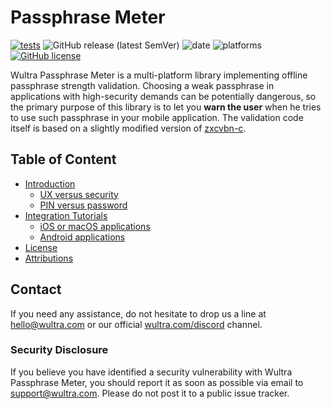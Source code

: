# Passphrase Meter

[![tests](https://github.com/wultra/passphrase-meter/actions/workflows/tests.yml/badge.svg)](https://github.com/wultra/passphrase-meter/actions/workflows/tests.yml)
![GitHub release (latest SemVer)](https://img.shields.io/github/v/release/wultra/passphrase-meter)
![date](https://img.shields.io/github/release-date/wultra/passphrase-meter)
![platforms](https://img.shields.io/static/v1?label=platforms&message=Android,iOS&color=blue)
[![GitHub license](https://img.shields.io/github/license/wultra/passphrase-meter)](https://github.com/wultra/passphrase-meter/blob/develop/LICENSE)

Wultra Passphrase Meter is a multi-platform library implementing offline passphrase strength validation. Choosing a weak passphrase in applications with high-security demands can be potentially dangerous, so the primary purpose of this library is to let you **warn the user** when he tries to use such passphrase in your mobile application. The validation code itself is based on a slightly modified version of [zxcvbn-c](https://github.com/tsyrogit/zxcvbn-c).

## Table of Content

- [Introduction](docs/Readme.md)
  - [UX versus security](docs/Readme.md#ux-versus-security)
  - [PIN versus password](docs/Readme.md#pin-versus-password)
- [Integration Tutorials](docs/Readme.md#integration-tutorials)
  - [iOS or macOS applications](docs/Platform-iOS.md)
  - [Android applications](docs/Platform-Android.md)
- [License](docs/Readme.md#license)
- [Attributions](docs/Readme.md#attributions)  

## Contact

If you need any assistance, do not hesitate to drop us a line at [hello@wultra.com](mailto:hello@wultra.com) or our official [wultra.com/discord](https://wultra.com/discord) channel.


### Security Disclosure

If you believe you have identified a security vulnerability with Wultra Passphrase Meter, you should report it as soon as possible via email to [support@wultra.com](mailto:support@wultra.com). Please do not post it to a public issue tracker.